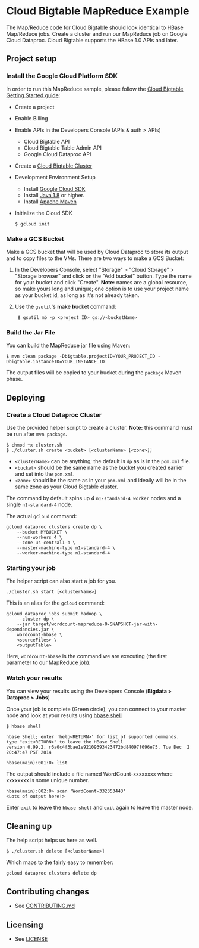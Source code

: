 # Cloud Bigtable MapReduce Example

The Map/Reduce code for Cloud Bigtable should look identical to HBase
Map/Reduce jobs. Create a cluster and run our MapReduce job on Google Cloud Dataproc.
Cloud Bigtable supports the HBase 1.0 APIs and later.

## Project setup
### Install the Google Cloud Platform SDK

In order to run this MapReduce sample, please follow the [Cloud Bigtable Getting
Started guide](https://cloud.google.com/bigtable/docs/hbase-shell-quickstart#before_you_start):

  * Create a project
  * Enable Billing
  * Enable APIs in the Developers Console (APIs & auth > APIs)
    * Cloud Bigtable API
    * Cloud Bigtable Table Admin API
    * Google Cloud Dataproc API
  * Create a [Cloud Bigtable Cluster](https://cloud.google.com/bigtable/docs/creating-cluster)
  * Development Environment Setup
    * Install [Google Cloud SDK](https://cloud.google.com/sdk/)
    * Install [Java 1.8](http://www.oracle.com/technetwork/java/javase/downloads/index.html) or higher.
    * Install [Apache Maven](https://maven.apache.org/)
  * Initialize the Cloud SDK

        $ gcloud init

### Make a GCS Bucket

Make a GCS bucket that will be used by Cloud Dataproc to store its output and to copy
files to the VMs.  There are two ways to make a GCS Bucket:

1. In the Developers Console, select "Storage" > "Cloud Storage" > "Storage
   browser" and click on the "Add bucket" button. Type the name for your
   bucket and click "Create". **Note:** names are a global resource, so make
   yours long and unique; one option is to use your project name as your bucket
   id, as long as it's not already taken.

1. Use the `gsutil`'s **m**ake **b**ucket command:

        $ gsutil mb -p <project ID> gs://<bucketName>

### Build the Jar File

You can build the MapReduce jar file using Maven:

    $ mvn clean package -Dbigtable.projectID=YOUR_PROJECT_ID -Dbigtable.instanceID=YOUR_INSTANCE_ID

The output files will be copied to your bucket during the `package` Maven phase.

## Deploying

### Create a Cloud Dataproc Cluster

Use the provided helper script to create a cluster. **Note:** this command must
be run after `mvn package`.

    $ chmod +x cluster.sh
    $ ./cluster.sh create <bucket> [<clusterName> [<zone>]]

* `<clusterName>` can be anything; the default is `dp` as is in the `pom.xml` file.
* `<bucket>` should be the same name as the bucket you created earlier and set into the `pom.xml`.
* `<zone>` should be the same as in your `pom.xml` and ideally will be in the same zone as your Cloud Bigtable cluster.

The command by default spins up 4 `n1-standard-4 worker` nodes and a single `n1-standard-4` node.

The actual `gcloud` command:

    gcloud dataproc clusters create dp \
        --bucket MYBUCKET \
        --num-workers 4 \
        --zone us-central1-b \
        --master-machine-type n1-standard-4 \
        --worker-machine-type n1-standard-4

### Starting your job

The helper script can also start a job for you.

    ./cluster.sh start [<clusterName>]

This is an alias for the `gcloud` command:

    gcloud dataproc jobs submit hadoop \
        --cluster dp \
        --jar target/wordcount-mapreduce-0-SNAPSHOT-jar-with-dependancies.jar \
        wordcount-hbase \
        <sourceFiles> \
        <outputTable>

Here, `wordcount-hbase` is the command we are executing (the first parameter to our MapReduce job).

### Watch your results

You can view your results using the Developers Console (**Bigdata > Dataproc > Jobs**)

 Once your job is complete (Green circle), you can connect to your master node and look at your results using [hbase shell](https://cloud.google.com/bigtable/docs/quickstart)

    $ hbase shell

    hbase Shell; enter 'help<RETURN>' for list of supported commands.
    type "exit<RETURN>" to leave the HBase Shell
    version 0.99.2, r6a0c4f3bae1e92109393423472bd84097f096e75, Tue Dec  2 20:47:47 PST 2014

    hbase(main):001:0> list

The output should include a file named WordCount-xxxxxxxx where xxxxxxxx is some unique number.

    hbase(main):002:0> scan 'WordCount-332353443'
    <Lots of output here!>

Enter `exit` to leave the `hbase shell` and `exit` again to leave the master node.

## Cleaning up

The help script helps us here as well.

    $ ./cluster.sh delete [<clusterName>]

Which maps to the fairly easy to remember:

    gcloud dataproc clusters delete dp

## Contributing changes

* See [CONTRIBUTING.md](../../CONTRIBUTING.md)

## Licensing

* See [LICENSE](../../LICENSE)
